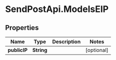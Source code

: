 # SendPostApi.ModelsEIP

## Properties

Name | Type | Description | Notes
------------ | ------------- | ------------- | -------------
**publicIP** | **String** |  | [optional] 


